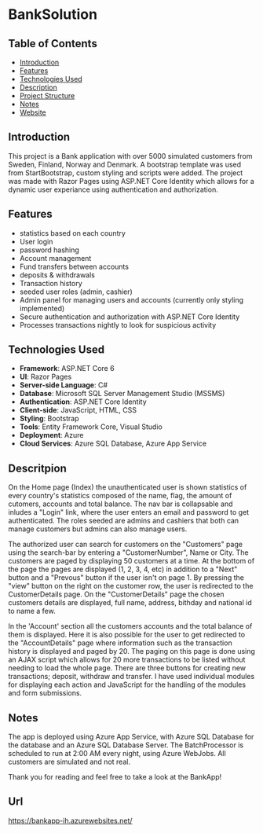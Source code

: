 # BankSolution

## Table of Contents
- [Introduction](#introduction)
- [Features](#features)
- [Technologies Used](#technologies-used)
- [Description](#description)
- [Project Structure](#project-structure)
- [Notes](#notes)
- [Website](#url)

## Introduction
This project is a Bank application with over 5000 simulated customers from Sweden, Finland, Norway and Denmark. A bootstrap template was used from StartBootstrap, custom styling and scripts were added. The project was made with Razor Pages using ASP.NET Core Identity which allows for a dynamic user experiance using authentication and authorization.

## Features
- statistics based on each country
- User login
- password hashing
- Account management
- Fund transfers between accounts
- deposits & withdrawals
- Transaction history
- seeded user roles (admin, cashier)
- Admin panel for managing users and accounts (currently only styling implemented)
- Secure authentication and authorization with ASP.NET Core Identity
- Processes transactions nightly to look for suspicious activity

## Technologies Used
- **Framework**: ASP.NET Core 6
- **UI**: Razor Pages
- **Server-side Language**: C#
- **Database**: Microsoft SQL Server Management Studio (MSSMS)
- **Authentication**: ASP.NET Core Identity
- **Client-side**: JavaScript, HTML, CSS
- **Styling**: Bootstrap
- **Tools**: Entity Framework Core, Visual Studio
- **Deployment**: Azure
- **Cloud Services**: Azure SQL Database, Azure App Service


## Descritpion
On the Home page (Index) the unauthenticated user is shown statistics of every country's statistics composed of the name, flag, the amount of cutomers, accounts and total balance. The nav bar is collapsable and inludes a "Login" link, where the user enters an email and password to get authenticated. The roles seeded are admins and cashiers that both can manage customers but admins can also manage users.

The authorized user can search for customers on the "Customers" page using the search-bar by entering a "CustomerNumber", Name or City. The customers are paged by displaying 50 customers at a time. At the bottom of the page the pages are displayed (1, 2, 3, 4, etc) in addition to a "Next" button and a "Prevous" button if the user isn't on page 1. By pressing the "view" button on the right on the customer row, the user is redirected to the CustomerDetails page. On the "CustomerDetails" page the chosen customers details are displayed, full name, address, bithday and national id to name a few. 

In the 'Account' section all the customers accounts and the total balance of them is displayed. Here it is also possible for the user to get redirected to the "AccountDetails" page where information such as the transaction history is displayed and paged by 20. The paging on this page is done using an AJAX script which allows for 20 more transactions to be listed without needing to load the whole page. There are three buttons for creating new transactions; deposit, withdraw and transfer. I have used individual modules for displaying each action and JavaScript for the handling of the modules and form submissions.

## Notes
The app is deployed using Azure App Service, with Azure SQL Database for the database and an Azure SQL Database Server. The BatchProcessor is scheduled to run at 2:00 AM every night, using Azure WebJobs. All customers are simulated and not real.

Thank you for reading and feel free to take a look at the BankApp!

## Url
https://bankapp-ih.azurewebsites.net/
